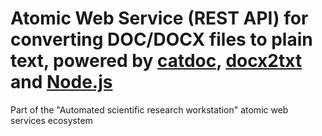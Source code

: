 # Atomic Web Service (REST API) for converting DOC/DOCX files to plain text, powered by [catdoc](http://www.wagner.pp.ru/~vitus/software/catdoc/), [docx2txt](http://docx2txt.sourceforge.net/) and [Node.js](https://nodejs.org)
Part of the "Automated scientific research workstation" atomic web services ecosystem